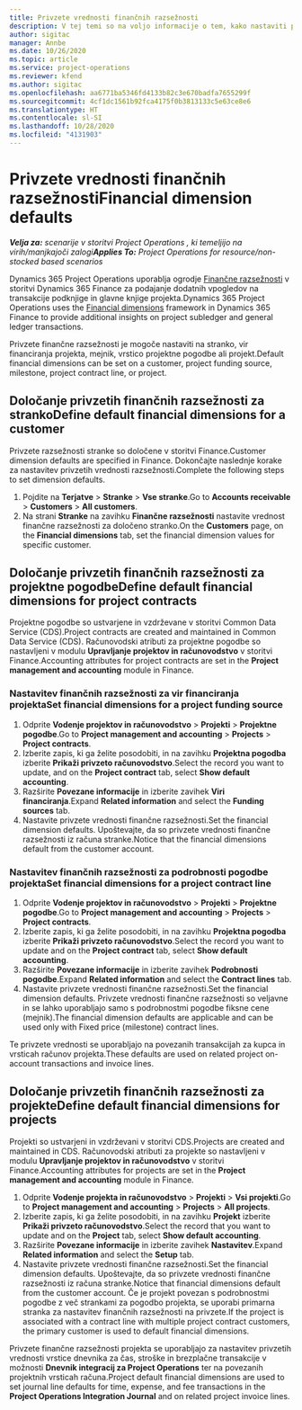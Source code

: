 ```yaml
---
title: Privzete vrednosti finančnih razsežnosti
description: V tej temi so na voljo informacije o tem, kako nastaviti privzete vrednosti finančne razsežnosti.
author: sigitac
manager: Annbe
ms.date: 10/26/2020
ms.topic: article
ms.service: project-operations
ms.reviewer: kfend
ms.author: sigitac
ms.openlocfilehash: aa6771ba5346fd4133b82c3e670badfa7655299f
ms.sourcegitcommit: 4cf1dc1561b92fca4175f0b3813133c5e63ce8e6
ms.translationtype: HT
ms.contentlocale: sl-SI
ms.lasthandoff: 10/28/2020
ms.locfileid: "4131903"
---
```

# <a name="financial-dimension-defaults"></a><span data-ttu-id="0e3b9-103">Privzete vrednosti finančnih razsežnosti</span><span class="sxs-lookup"><span data-stu-id="0e3b9-103">Financial dimension defaults</span></span>

<span data-ttu-id="0e3b9-104">_**Velja za:** scenarije v storitvi Project Operations , ki temeljijo na virih/manjkajoči zalogi_</span><span class="sxs-lookup"><span data-stu-id="0e3b9-104">_**Applies To:** Project Operations for resource/non-stocked based scenarios_</span></span>

<span data-ttu-id="0e3b9-105">Dynamics 365 Project Operations uporablja ogrodje [Finančne razsežnosti](https://docs.microsoft.com/dynamics365/finance/general-ledger/financial-dimensions) v storitvi Dynamics 365 Finance za podajanje dodatnih vpogledov na transakcije podknjige in glavne knjige projekta.</span><span class="sxs-lookup"><span data-stu-id="0e3b9-105">Dynamics 365 Project Operations uses the [Financial dimensions](https://docs.microsoft.com/dynamics365/finance/general-ledger/financial-dimensions) framework in Dynamics 365 Finance to provide additional insights on project subledger and general ledger transactions.</span></span>

<span data-ttu-id="0e3b9-106">Privzete finančne razsežnosti je mogoče nastaviti na stranko, vir financiranja projekta, mejnik, vrstico projektne pogodbe ali projekt.</span><span class="sxs-lookup"><span data-stu-id="0e3b9-106">Default financial dimensions can be set on a customer, project funding source, milestone, project contract line, or project.</span></span>

## <a name="define-default-financial-dimensions-for-a-customer"></a><span data-ttu-id="0e3b9-107">Določanje privzetih finančnih razsežnosti za stranko</span><span class="sxs-lookup"><span data-stu-id="0e3b9-107">Define default financial dimensions for a customer</span></span>

<span data-ttu-id="0e3b9-108">Privzete razsežnosti stranke so določene v storitvi Finance.</span><span class="sxs-lookup"><span data-stu-id="0e3b9-108">Customer dimension defaults are specified in Finance.</span></span> <span data-ttu-id="0e3b9-109">Dokončajte naslednje korake za nastavitev privzetih vrednosti razsežnosti.</span><span class="sxs-lookup"><span data-stu-id="0e3b9-109">Complete the following steps to set dimension defaults.</span></span>

1. <span data-ttu-id="0e3b9-110">Pojdite na **Terjatve** > **Stranke** > **Vse stranke**.</span><span class="sxs-lookup"><span data-stu-id="0e3b9-110">Go to **Accounts receivable** > **Customers** > **All customers**.</span></span>
2. <span data-ttu-id="0e3b9-111">Na strani **Stranke** na zavihku **Finančne razsežnosti** nastavite vrednost finančne razsežnosti za določeno stranko.</span><span class="sxs-lookup"><span data-stu-id="0e3b9-111">On the **Customers** page, on the **Financial dimensions** tab, set the financial dimension values for specific customer.</span></span>

## <a name="define-default-financial-dimensions-for-project-contracts"></a><span data-ttu-id="0e3b9-112">Določanje privzetih finančnih razsežnosti za projektne pogodbe</span><span class="sxs-lookup"><span data-stu-id="0e3b9-112">Define default financial dimensions for project contracts</span></span>

<span data-ttu-id="0e3b9-113">Projektne pogodbe so ustvarjene in vzdrževane v storitvi Common Data Service (CDS).</span><span class="sxs-lookup"><span data-stu-id="0e3b9-113">Project contracts are created and maintained in Common Data Service (CDS).</span></span> <span data-ttu-id="0e3b9-114">Računovodski atributi za projektne pogodbe so nastavljeni v modulu **Upravljanje projektov in računovodstvo** v storitvi Finance.</span><span class="sxs-lookup"><span data-stu-id="0e3b9-114">Accounting attributes for project contracts are set in the **Project management and accounting** module in Finance.</span></span>

### <a name="set-financial-dimensions-for-a-project-funding-source"></a><span data-ttu-id="0e3b9-115">Nastavitev finančnih razsežnosti za vir financiranja projekta</span><span class="sxs-lookup"><span data-stu-id="0e3b9-115">Set financial dimensions for a project funding source</span></span>

1. <span data-ttu-id="0e3b9-116">Odprite **Vodenje projektov in računovodstvo** > **Projekti** > **Projektne pogodbe**.</span><span class="sxs-lookup"><span data-stu-id="0e3b9-116">Go to **Project management and accounting** > **Projects** > **Project contracts**.</span></span>
2. <span data-ttu-id="0e3b9-117">Izberite zapis, ki ga želite posodobiti, in na zavihku **Projektna pogodba** izberite **Prikaži privzeto računovodstvo**.</span><span class="sxs-lookup"><span data-stu-id="0e3b9-117">Select the record you want to update, and on the **Project contract** tab, select **Show default accounting**.</span></span>
3. <span data-ttu-id="0e3b9-118">Razširite **Povezane informacije** in izberite zavihek **Viri financiranja**.</span><span class="sxs-lookup"><span data-stu-id="0e3b9-118">Expand **Related information** and select the **Funding sources** tab.</span></span>
4. <span data-ttu-id="0e3b9-119">Nastavite privzete vrednosti finančne razsežnosti.</span><span class="sxs-lookup"><span data-stu-id="0e3b9-119">Set the financial dimension defaults.</span></span> <span data-ttu-id="0e3b9-120">Upoštevajte, da so privzete vrednosti finančne razsežnosti iz računa stranke.</span><span class="sxs-lookup"><span data-stu-id="0e3b9-120">Notice that the financial dimensions default from the customer account.</span></span>

### <a name="set-financial-dimensions-for-a-project-contract-line"></a><span data-ttu-id="0e3b9-121">Nastavitev finančnih razsežnosti za podrobnosti pogodbe projekta</span><span class="sxs-lookup"><span data-stu-id="0e3b9-121">Set financial dimensions for a project contract line</span></span>

1. <span data-ttu-id="0e3b9-122">Odprite **Vodenje projektov in računovodstvo** > **Projekti** > **Projektne pogodbe**.</span><span class="sxs-lookup"><span data-stu-id="0e3b9-122">Go to **Project management and accounting** > **Projects** > **Project contracts**.</span></span>
2. <span data-ttu-id="0e3b9-123">Izberite zapis, ki ga želite posodobiti, in na zavihku **Projektna pogodba** izberite **Prikaži privzeto računovodstvo**.</span><span class="sxs-lookup"><span data-stu-id="0e3b9-123">Select the record you want to update and on the **Project contract** tab, select **Show default accounting**.</span></span>
3. <span data-ttu-id="0e3b9-124">Razširite **Povezane informacije** in izberite zavihek **Podrobnosti pogodbe**.</span><span class="sxs-lookup"><span data-stu-id="0e3b9-124">Expand **Related information** and select the **Contract lines** tab.</span></span>
4. <span data-ttu-id="0e3b9-125">Nastavite privzete vrednosti finančne razsežnosti.</span><span class="sxs-lookup"><span data-stu-id="0e3b9-125">Set the financial dimension defaults.</span></span> <span data-ttu-id="0e3b9-126">Privzete vrednosti finančne razsežnosti so veljavne in se lahko uporabljajo samo s podrobnostmi pogodbe fiksne cene (mejnik).</span><span class="sxs-lookup"><span data-stu-id="0e3b9-126">The financial dimension defaults are applicable and can be used only with Fixed price (milestone) contract lines.</span></span>

<span data-ttu-id="0e3b9-127">Te privzete vrednosti se uporabljajo na povezanih transakcijah za kupca in vrsticah računov projekta.</span><span class="sxs-lookup"><span data-stu-id="0e3b9-127">These defaults are used on related project on-account transactions and invoice lines.</span></span>

## <a name="define-default-financial-dimensions-for-projects"></a><span data-ttu-id="0e3b9-128">Določanje privzetih finančnih razsežnosti za projekte</span><span class="sxs-lookup"><span data-stu-id="0e3b9-128">Define default financial dimensions for projects</span></span>

<span data-ttu-id="0e3b9-129">Projekti so ustvarjeni in vzdrževani v storitvi CDS.</span><span class="sxs-lookup"><span data-stu-id="0e3b9-129">Projects are created and maintained in CDS.</span></span> <span data-ttu-id="0e3b9-130">Računovodski atributi za projekte so nastavljeni v modulu **Upravljanje projektov in računovodstvo** v storitvi Finance.</span><span class="sxs-lookup"><span data-stu-id="0e3b9-130">Accounting attributes for projects are set in the **Project management and accounting** module in Finance.</span></span>

1. <span data-ttu-id="0e3b9-131">Odprite **Vodenje projekta in računovodstvo** > **Projekti** > **Vsi projekti**.</span><span class="sxs-lookup"><span data-stu-id="0e3b9-131">Go to **Project management and accounting** > **Projects** > **All projects**.</span></span>
2. <span data-ttu-id="0e3b9-132">Izberite zapis, ki ga želite posodobiti, in na zavihku **Projekt** izberite **Prikaži privzeto računovodstvo**.</span><span class="sxs-lookup"><span data-stu-id="0e3b9-132">Select the record that you want to update and on the **Project** tab, select **Show default accounting**.</span></span>
3. <span data-ttu-id="0e3b9-133">Razširite **Povezane informacije** in izberite zavihek **Nastavitev**.</span><span class="sxs-lookup"><span data-stu-id="0e3b9-133">Expand **Related information** and select the **Setup** tab.</span></span>
4. <span data-ttu-id="0e3b9-134">Nastavite privzete vrednosti finančne razsežnosti.</span><span class="sxs-lookup"><span data-stu-id="0e3b9-134">Set the financial dimension defaults.</span></span> <span data-ttu-id="0e3b9-135">Upoštevajte, da so privzete vrednosti finančne razsežnosti iz računa stranke.</span><span class="sxs-lookup"><span data-stu-id="0e3b9-135">Notice that financial dimensions default from the customer account.</span></span> <span data-ttu-id="0e3b9-136">Če je projekt povezan s podrobnostmi pogodbe z več strankami za pogodbo projekta, se uporabi primarna stranka za nastavitev finančnih razsežnosti na privzete.</span><span class="sxs-lookup"><span data-stu-id="0e3b9-136">If the project is associated with a contract line with multiple project contract customers, the primary customer is used to default financial dimensions.</span></span>

<span data-ttu-id="0e3b9-137">Privzete finančne razsežnosti projekta se uporabljajo za nastavitev privzetih vrednosti vrstice dnevnika za čas, stroške in brezplačne transakcije v možnosti **Dnevnik integracij za Project Operations** ter na povezanih projektnih vrsticah računa.</span><span class="sxs-lookup"><span data-stu-id="0e3b9-137">Project default financial dimensions are used to set journal line defaults for time, expense, and fee transactions in the **Project Operations Integration Journal** and on related project invoice lines.</span></span>
